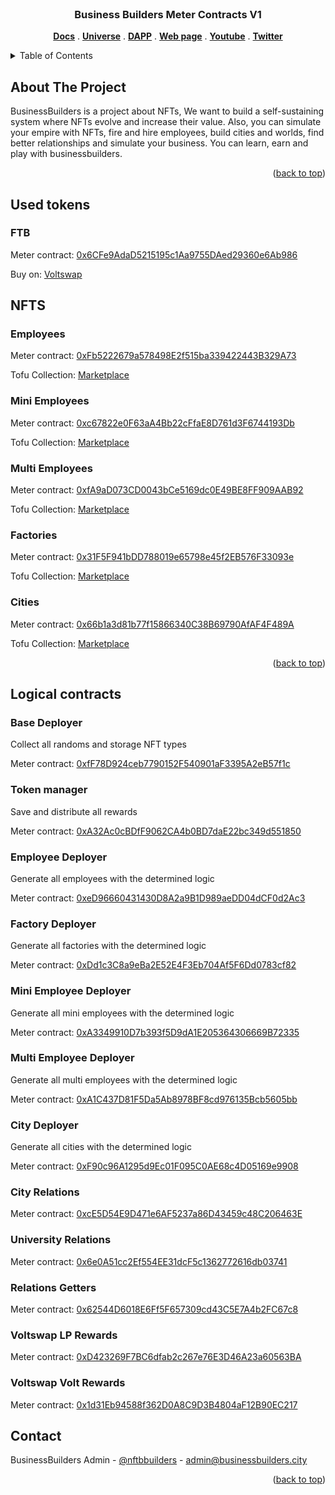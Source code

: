 <br />
<div align="center">
  <h3 align="center">Business Builders Meter Contracts V1</h3>

  <p align="center">
    <a href="https://docs.businessbuilders.city"><strong>Docs</strong></a>
     . 
    <a href="https://universe.businessbuilders.city"><strong>Universe</strong></a>
     . 
    <a href="https://meter.businessbuilders.city"><strong>DAPP</strong></a>
     . 
    <a href="https://businessbuilders.city"><strong>Web page</strong></a>
    . 
    <a href="https://www.youtube.com/channel/UCrKgf7xExPZw3NHTDUFznzw"><strong>Youtube</strong></a>
    . 
    <a href="https://twitter.com/NFTBBuilders"><strong>Twitter</strong></a>
  </p>
</div>



<!-- TABLE OF CONTENTS -->
<details>
  <summary>Table of Contents</summary>
  <ol>
    <li>
      <a href="#about-the-project">About The Project</a>
    </li>
    <li><a href="#used-tokens">Tokens</a></li>
    <li><a href="#nfts">NFTs Meter</a></li>
    <li><a href="#logical-contracts">Logical Contracts</a></li>
    <li><a href="#contact">Contact</a></li>
  </ol>
</details>



<!-- ABOUT THE PROJECT -->
## About The Project

BusinessBuilders is a project about NFTs, We want to build a self-sustaining system where NFTs evolve and increase their value. Also, you can simulate your empire with NFTs, fire and hire employees, build cities and worlds, find better relationships and simulate your business. You can learn, earn and play with businessbuilders.

<p align="right">(<a href="#top">back to top</a>)</p>

## Used tokens

### FTB
Meter contract:  [0x6CFe9AdaD5215195c1Aa9755DAed29360e6Ab986](https://scan.meter.io/address/0x6CFe9AdaD5215195c1Aa9755DAed29360e6Ab986)

Buy on: [Voltswap](https://info.voltswap.finance/#/token/0x6cfe9adad5215195c1aa9755daed29360e6ab986?network=meter)

## NFTS

### Employees
Meter contract:  [0xFb5222679a578498E2f515ba339422443B329A73](https://scan.meter.io/address/0xFb5222679a578498E2f515ba339422443B329A73)

Tofu Collection: [Marketplace](https://tofunft.com/collection/businessbuilders-employees/items) 

### Mini Employees
Meter contract:  [0xc67822e0F63aA4Bb22cFfaE8D761d3F6744193Db](https://scan.meter.io/address/0xc67822e0F63aA4Bb22cFfaE8D761d3F6744193Db)

Tofu Collection: [Marketplace](https://tofunft.com/collection/businessbuilders-miniemployees/items) 
### Multi Employees
Meter contract:  [0xfA9aD073CD0043bCe5169dc0E49BE8FF909AAB92](https://scan.meter.io/address/0xfA9aD073CD0043bCe5169dc0E49BE8FF909AAB92)

Tofu Collection: [Marketplace](https://tofunft.com/collection/businessbuilders%20multiemployees/items) 
### Factories
Meter contract:  [0x31F5F941bDD788019e65798e45f2EB576F33093e](https://scan.meter.io/address/0x31F5F941bDD788019e65798e45f2EB576F33093e)

Tofu Collection: [Marketplace](https://tofunft.com/collection/businessbuilders/items) 
### Cities
Meter contract:  [0x66b1a3d81b77f15866340C38B69790AfAF4F489A](https://scan.meter.io/address/0x66b1a3d81b77f15866340C38B69790AfAF4F489A)

Tofu Collection: [Marketplace](https://tofunft.com/collection/businessbuilders-cities/items) 

<p align="right">(<a href="#top">back to top</a>)</p>

## Logical contracts

### Base Deployer
Collect all randoms and storage NFT types

Meter contract:  [0xfF78D924ceb7790152F540901aF3395A2eB57f1c](https://scan.meter.io/address/0xfF78D924ceb7790152F540901aF3395A2eB57f1c)

### Token manager
Save and distribute all rewards

Meter contract:  [0xA32Ac0cBDfF9062CA4b0BD7daE22bc349d551850](https://scan.meter.io/address/0xA32Ac0cBDfF9062CA4b0BD7daE22bc349d551850)

### Employee Deployer
Generate all employees with the determined logic

Meter contract:  [0xeD96660431430D8A2a9B1D989aeDD04dCF0d2Ac3](https://scan.meter.io/address/0xeD96660431430D8A2a9B1D989aeDD04dCF0d2Ac3)

### Factory Deployer
Generate all factories with the determined logic

Meter contract:  [0xDd1c3C8a9eBa2E52E4F3Eb704Af5F6Dd0783cf82](https://scan.meter.io/address/0xDd1c3C8a9eBa2E52E4F3Eb704Af5F6Dd0783cf82)

### Mini Employee Deployer
Generate all mini employees with the determined logic

Meter contract:  [0xA3349910D7b393f5D9dA1E205364306669B72335](https://scan.meter.io/address/0xA3349910D7b393f5D9dA1E205364306669B72335)

### Multi Employee Deployer
Generate all multi employees with the determined logic

Meter contract:  [0xA1C437D81F5Da5Ab8978BF8cd976135Bcb5605bb](https://scan.meter.io/address/0xA1C437D81F5Da5Ab8978BF8cd976135Bcb5605bb)

### City Deployer
Generate all cities with the determined logic

Meter contract:  [0xF90c96A1295d9Ec01F095C0AE68c4D05169e9908](https://scan.meter.io/address/0xF90c96A1295d9Ec01F095C0AE68c4D05169e9908)

### City  Relations
Meter contract:  [0xcE5D54E9D471e6AF5237a86D43459c48C206463E](https://scan.meter.io/address/0xcE5D54E9D471e6AF5237a86D43459c48C206463E)

### University  Relations
Meter contract:  [0x6e0A51cc2Ef554EE31dcF5c1362772616db03741](https://scan.meter.io/address/0x6e0A51cc2Ef554EE31dcF5c1362772616db03741)

### Relations Getters
Meter contract:  [0x62544D6018E6Ff5F657309cd43C5E7A4b2FC67c8](https://scan.meter.io/address/0x62544D6018E6Ff5F657309cd43C5E7A4b2FC67c8)

### Voltswap LP Rewards
Meter contract:  [0xD423269F7BC6dfab2c267e76E3D46A23a60563BA](https://scan.meter.io/address/0xD423269F7BC6dfab2c267e76E3D46A23a60563BA)

### Voltswap Volt Rewards
Meter contract:  [0x1d31Eb94588f362D0A8C9D3B4804aF12B90EC217](https://scan.meter.io/address/0x1d31Eb94588f362D0A8C9D3B4804aF12B90EC217)

## Contact

BusinessBuilders Admin - [@nftbbuilders](https://twitter.com/nftbbuilders) - admin@businessbuilders.city

<p align="right">(<a href="#top">back to top</a>)</p>
